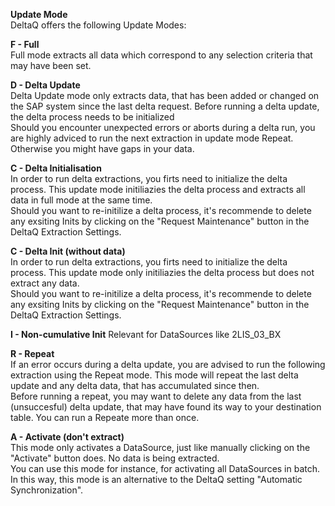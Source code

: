 **Update Mode**<br>
DeltaQ offers the following Update Modes:

**F - Full**<br>
Full mode extracts all data which correspond to any selection criteria that may have been set.

**D - Delta Update**<br>
Delta Update mode only extracts data, that has been added or changed on the SAP system since the last delta request. 
Before running a delta update, the delta process needs to be initialized <br>
Should you encounter unexpected errors or aborts during a delta run, you are highly adviced to run the next extraction in update mode Repeat. Otherwise you might have gaps in your data.

**C - Delta Initialisation**<br>
In order to run delta extractions, you firts need to initialize the delta process. This update mode initiliazies the delta process and extracts all data in full mode at the same time.<br>
Should you want to re-initilize a delta process, it's recommende to delete any exsiting Inits by clicking on the "Request Maintenance" button in the DeltaQ Extraction Settings.

**C - Delta Init (without data)**<br>
In order to run delta extractions, you firts need to initialize the delta process. This update mode only initiliazies the delta process but does not extract any data.<br>
Should you want to re-initilize a delta process, it's recommende to delete any exsiting Inits by clicking on the "Request Maintenance" button in the DeltaQ Extraction Settings.

**I - Non-cumulative Init**
Relevant for DataSources like 2LIS_03_BX

**R - Repeat**<br>
If an error occurs during a delta update, you are advised to run the following extraction using the Repeat mode.
This mode will repeat the last delta update and any delta data, that has accumulated since then.<br>
Before running a repeat, you may want to delete any data from the last (unsuccesful) delta update, that may have found its way to your destination table.
You can run a Repeate more than once.

**A - Activate (don't extract)**<br>
This mode only activates a DataSource, just like manually clicking on the "Activate" button does.  No data is being extracted.<br>
You can use this mode for instance, for activating all DataSources in batch. In this way, this mode is an alternative to the DeltaQ setting "Automatic Synchronization".